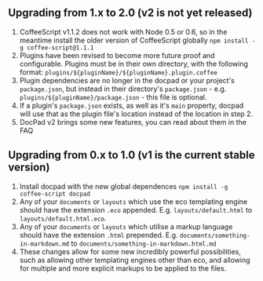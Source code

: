 ## Upgrading from 1.x to 2.0 (v2 is not yet released)

1. CoffeeScript v1.1.2 does not work with Node 0.5 or 0.6, so in the meantime install the older version of CoffeeScript globally `npm install -g coffee-script@1.1.1`
2. Plugins have been revised to become more future proof and configurable. Plugins must be in their own directory, with the following format: `plugins/${pluginName}/${pluginName}.plugin.coffee`
3. Plugin dependencies are no longer in the docpad or your project's `package.json`, but instead in their directory's `package.json` - e.g. `plugins/${pluginName}/package.json` - this file is optional.
4. If a plugin's `package.json` exists, as well as it's `main` property, docpad will use that as the plugin file's location instead of the location in step 2.
5. DocPad v2 brings some new features, you can read about them in the FAQ

## Upgrading from 0.x to 1.0 (v1 is the current stable version)

1. Install docpad with the new global dependences `npm install -g coffee-script docpad`
2. Any of your `documents` or `layouts` which use the eco templating engine should have the extension `.eco` appended. E.g. `layouts/default.html` to `layouts/default.html.eco`.
3. Any of your `documents` or `layouts` which utilise a markup language should have the extension `.html` prepended. E.g. `documents/something-in-markdown.md` to `documents/something-in-markdown.html.md`
4. These changes allow for some new incredibly powerful possibilities, such as allowing other templating engines other than eco, and allowing for multiple and more explicit markups to be applied to the files.